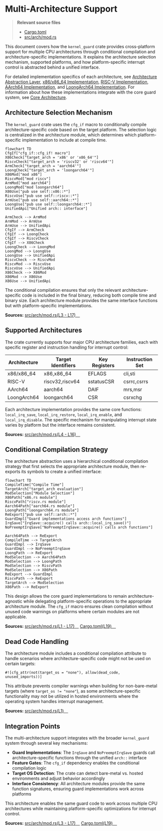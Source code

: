 # Multi-Architecture Support

> **Relevant source files**
> * [Cargo.toml](https://github.com/arceos-org/kernel_guard/blob/f1a9da26/Cargo.toml)
> * [src/arch/mod.rs](https://github.com/arceos-org/kernel_guard/blob/f1a9da26/src/arch/mod.rs)

This document covers how the `kernel_guard` crate provides cross-platform support for multiple CPU architectures through conditional compilation and architecture-specific implementations. It explains the architecture selection mechanism, supported platforms, and how platform-specific interrupt control is abstracted behind a unified interface.

For detailed implementation specifics of each architecture, see [Architecture Abstraction Layer](/arceos-org/kernel_guard/3.1-architecture-abstraction-layer), [x86/x86_64 Implementation](/arceos-org/kernel_guard/3.2-x86x86_64-implementation), [RISC-V Implementation](/arceos-org/kernel_guard/3.3-risc-v-implementation), [AArch64 Implementation](/arceos-org/kernel_guard/3.4-aarch64-implementation), and [LoongArch64 Implementation](/arceos-org/kernel_guard/3.5-loongarch64-implementation). For information about how these implementations integrate with the core guard system, see [Core Architecture](/arceos-org/kernel_guard/2-core-architecture).

## Architecture Selection Mechanism

The `kernel_guard` crate uses the `cfg_if` macro to conditionally compile architecture-specific code based on the target platform. The selection logic is centralized in the architecture module, which determines which platform-specific implementation to include at compile time.

```mermaid
flowchart TD
CfgIf["cfg_if::cfg_if! macro"]
X86Check["target_arch = 'x86' or 'x86_64'"]
RiscvCheck["target_arch = 'riscv32' or 'riscv64'"]
ArmCheck["target_arch = 'aarch64'"]
LoongCheck["target_arch = 'loongarch64'"]
X86Mod["mod x86"]
RiscvMod["mod riscv"]
ArmMod["mod aarch64"]
LoongMod["mod loongarch64"]
X86Use["pub use self::x86::*"]
RiscvUse["pub use self::riscv::*"]
ArmUse["pub use self::aarch64::*"]
LoongUse["pub use self::loongarch64::*"]
UnifiedApi["Unified arch:: interface"]

ArmCheck --> ArmMod
ArmMod --> ArmUse
ArmUse --> UnifiedApi
CfgIf --> ArmCheck
CfgIf --> LoongCheck
CfgIf --> RiscvCheck
CfgIf --> X86Check
LoongCheck --> LoongMod
LoongMod --> LoongUse
LoongUse --> UnifiedApi
RiscvCheck --> RiscvMod
RiscvMod --> RiscvUse
RiscvUse --> UnifiedApi
X86Check --> X86Mod
X86Mod --> X86Use
X86Use --> UnifiedApi
```

The conditional compilation ensures that only the relevant architecture-specific code is included in the final binary, reducing both compile time and binary size. Each architecture module provides the same interface functions but with platform-specific implementations.

**Sources:** [src/arch/mod.rs(L3 - L17)&emsp;](https://github.com/arceos-org/kernel_guard/blob/f1a9da26/src/arch/mod.rs#L3-L17)

## Supported Architectures

The crate currently supports four major CPU architecture families, each with specific register and instruction handling for interrupt control:

|Architecture|Target Identifiers|Key Registers|Instruction Set|
| --- | --- | --- | --- |
|x86/x86_64|x86,x86_64|EFLAGS|cli,sti|
|RISC-V|riscv32,riscv64|sstatusCSR|csrrc,csrrs|
|AArch64|aarch64|DAIF|mrs,msr|
|LoongArch64|loongarch64|CSR|csrxchg|

Each architecture implementation provides the same core functions: `local_irq_save`, `local_irq_restore`, `local_irq_enable`, and `local_irq_disable`. The specific mechanism for manipulating interrupt state varies by platform but the interface remains consistent.

**Sources:** [src/arch/mod.rs(L4 - L16)&emsp;](https://github.com/arceos-org/kernel_guard/blob/f1a9da26/src/arch/mod.rs#L4-L16)

## Conditional Compilation Strategy

The architecture abstraction uses a hierarchical conditional compilation strategy that first selects the appropriate architecture module, then re-exports its symbols to create a unified interface:

```mermaid
flowchart TD
CompileTime["Compile Time"]
TargetArch["target_arch evaluation"]
ModSelection["Module Selection"]
X86Path["x86.rs module"]
RiscvPath["riscv.rs module"]
Aarch64Path["aarch64.rs module"]
LoongPath["loongarch64.rs module"]
ReExport["pub use self::arch::*"]
GuardImpl["Guard implementations access arch functions"]
IrqSave["IrqSave::acquire() calls arch::local_irq_save()"]
NoPreemptIrqSave["NoPreemptIrqSave::acquire() calls arch functions"]

Aarch64Path --> ReExport
CompileTime --> TargetArch
GuardImpl --> IrqSave
GuardImpl --> NoPreemptIrqSave
LoongPath --> ReExport
ModSelection --> Aarch64Path
ModSelection --> LoongPath
ModSelection --> RiscvPath
ModSelection --> X86Path
ReExport --> GuardImpl
RiscvPath --> ReExport
TargetArch --> ModSelection
X86Path --> ReExport
```

This design allows the core guard implementations to remain architecture-agnostic while delegating platform-specific operations to the appropriate architecture module. The `cfg_if` macro ensures clean compilation without unused code warnings on platforms where certain modules are not applicable.

**Sources:** [src/arch/mod.rs(L1 - L17)&emsp;](https://github.com/arceos-org/kernel_guard/blob/f1a9da26/src/arch/mod.rs#L1-L17) [Cargo.toml(L19)&emsp;](https://github.com/arceos-org/kernel_guard/blob/f1a9da26/Cargo.toml#L19-L19)

## Dead Code Handling

The architecture module includes a conditional compilation attribute to handle scenarios where architecture-specific code might not be used on certain targets:

```
#![cfg_attr(not(target_os = "none"), allow(dead_code, unused_imports))]
```

This attribute prevents compiler warnings when building for non-bare-metal targets (where `target_os != "none"`), as some architecture-specific functionality may not be utilized in hosted environments where the operating system handles interrupt management.

**Sources:** [src/arch/mod.rs(L1)&emsp;](https://github.com/arceos-org/kernel_guard/blob/f1a9da26/src/arch/mod.rs#L1-L1)

## Integration Points

The multi-architecture support integrates with the broader `kernel_guard` system through several key mechanisms:

* **Guard Implementations**: The `IrqSave` and `NoPreemptIrqSave` guards call architecture-specific functions through the unified `arch::` interface
* **Feature Gates**: The `cfg_if` dependency enables the conditional compilation logic
* **Target OS Detection**: The crate can detect bare-metal vs. hosted environments and adjust behavior accordingly
* **Interface Consistency**: All architecture modules provide the same function signatures, ensuring guard implementations work across platforms

This architecture enables the same guard code to work across multiple CPU architectures while maintaining platform-specific optimizations for interrupt control.

**Sources:** [src/arch/mod.rs(L3 - L17)&emsp;](https://github.com/arceos-org/kernel_guard/blob/f1a9da26/src/arch/mod.rs#L3-L17) [Cargo.toml(L19)&emsp;](https://github.com/arceos-org/kernel_guard/blob/f1a9da26/Cargo.toml#L19-L19)